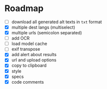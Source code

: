 # Roadmap

- [ ] download all generated alt texts in `txt` format
- [x] multiple dest langs (multiselect)
- [x] multiple urls (semicolon separated)
- [ ] add OCR
- [ ] load model cache
- [ ] exif transpose
- [x] add alert about results
- [x] url and upload options
- [x] copy to clipboard
- [x] style
- [x] specs
- [x] code comments